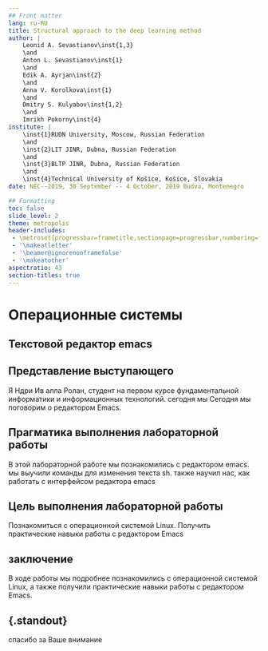 ```yaml
---
## Front matter
lang: ru-RU
title: Structural approach to the deep learning method
author: |
	Leonid A. Sevastianov\inst{1,3}
	\and
	Anton L. Sevastianov\inst{1}
	\and
	Edik A. Ayrjan\inst{2}
	\and
	Anna V. Korolkova\inst{1}
	\and
	Dmitry S. Kulyabov\inst{1,2}
	\and
	Imrikh Pokorny\inst{4}
institute: |
	\inst{1}RUDN University, Moscow, Russian Federation
	\and
	\inst{2}LIT JINR, Dubna, Russian Federation
	\and
	\inst{3}BLTP JINR, Dubna, Russian Federation
	\and
	\inst{4}Technical University of Košice, Košice, Slovakia
date: NEC--2019, 30 September -- 4 October, 2019 Budva, Montenegro

## Formatting
toc: false
slide_level: 2
theme: metropolis
header-includes: 
 - \metroset{progressbar=frametitle,sectionpage=progressbar,numbering=fraction}
 - '\makeatletter'
 - '\beamer@ignorenonframefalse'
 - '\makeatother'
aspectratio: 43
section-titles: true
---
```



# Операционные системы

## Текстовой редактор emacs

## Представление выступающего


Я  Ндри Ив алла Ролан, студент на первом курсе   фундаментальной информатики и информационных технологий. сегодня мы Сегодня мы поговорим о редактором Emacs.

## Прагматика выполнения лабораторной работы 

В этой лабораторной работе мы познакомились с редактором emacs. мы выучили команды для изменения текста sh. также научил нас, как работать с интерфейсом редактора emacs


## Цель выполнения лабораторной работы

Познакомиться с операционной системой Linux. Получить практические навыки работы с редактором Emacs

## заключение
 
В ходе работы мы подробнее познакомились с операционной системой Linux, а также получили практические навыки работы с редактором Emacs.


## {.standout}

спасибо за Ваше внимание
